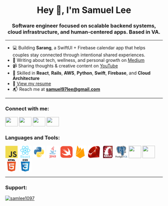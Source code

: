<h1 align="center">Hey 👋, I'm Samuel Lee</h1>
<h3 align="center">Software engineer focused on scalable backend systems, cloud infrastructure, and human-centered apps. Based in VA.</h3>

---

- 💻 Building **Sarang**, a SwiftUI + Firebase calendar app that helps couples stay connected through intentional shared experiences.
- 🧠 Writing about tech, wellness, and personal growth on [Medium](https://medium.com/@samlee1097)
- 📹 Sharing thoughts & creative content on [YouTube](https://www.youtube.com/channel/UCkP6LeBPzMzCR4Kam1RiMhA/)
- 🧰 Skilled in **React**, **Rails**, **AWS**, **Python**, **Swift**, **Firebase**, and **Cloud Architecture**
- 📄 [View my resume](https://docs.google.com/document/d/1UrL3RDdBaISoIB0OJhxhnmtRb3gzuj-9/edit?usp=sharing)
- 📬 Reach me at **samuel97lee@gmail.com**

---

<h3 align="left">Connect with me:</h3>
<p align="left">
  <a href="https://linkedin.com/in/samlee1097" target="blank"><img src="https://raw.githubusercontent.com/rahuldkjain/github-profile-readme-generator/master/src/images/icons/Social/linked-in-alt.svg" height="30" width="40" /></a>
  <a href="https://medium.com/@samlee1097" target="blank"><img src="https://raw.githubusercontent.com/rahuldkjain/github-profile-readme-generator/master/src/images/icons/Social/medium.svg" height="30" width="40" /></a>
  <a href="https://www.youtube.com/channel/UCkP6LeBPzMzCR4Kam1RiMhA/" target="blank"><img src="https://raw.githubusercontent.com/rahuldkjain/github-profile-readme-generator/master/src/images/icons/Social/youtube.svg" height="30" width="40" /></a>
  <a href="https://www.leetcode.com/samlee1097" target="blank"><img src="https://raw.githubusercontent.com/rahuldkjain/github-profile-readme-generator/master/src/images/icons/Social/leet-code.svg" height="30" width="40" /></a>
</p>

<h3 align="left">Languages and Tools:</h3>
<p align="left">
  <img src="https://raw.githubusercontent.com/devicons/devicon/master/icons/javascript/javascript-original.svg" width="40" height="40"/> 
  <img src="https://raw.githubusercontent.com/devicons/devicon/master/icons/react/react-original-wordmark.svg" width="40" height="40"/> 
  <img src="https://raw.githubusercontent.com/devicons/devicon/master/icons/python/python-original.svg" width="40" height="40"/>
  <img src="https://raw.githubusercontent.com/devicons/devicon/master/icons/java/java-original-wordmark.svg" width="40" height="40"/>
  <img src="https://raw.githubusercontent.com/devicons/devicon/master/icons/swift/swift-original.svg" width="40" height="40"/>
  <img src="https://raw.githubusercontent.com/devicons/devicon/master/icons/firebase/firebase-plain.svg" width="40" height="40"/>
  <img src="https://raw.githubusercontent.com/devicons/devicon/master/icons/ruby/ruby-original.svg" width="40" height="40"/> 
  <img src="https://raw.githubusercontent.com/devicons/devicon/master/icons/rails/rails-original-wordmark.svg" width="40" height="40"/> 
  <img src="https://raw.githubusercontent.com/devicons/devicon/master/icons/postgresql/postgresql-original-wordmark.svg" width="40" height="40"/>
  <img src="https://www.vectorlogo.zone/logos/amazon_aws/amazon_aws-icon.svg" width="40" height="40"/>
  <img src="https://www.vectorlogo.zone/logos/getpostman/getpostman-icon.svg" width="40" height="40"/>
  <img src="https://raw.githubusercontent.com/devicons/devicon/master/icons/html5/html5-original-wordmark.svg" width="40" height="40"/>
  <img src="https://raw.githubusercontent.com/devicons/devicon/master/icons/css3/css3-original-wordmark.svg" width="40" height="40"/>
</p>

---

<h3 align="left">Support:</h3>
<p><a href="https://www.buymeacoffee.com/samlee1097"><img src="https://cdn.buymeacoffee.com/buttons/v2/default-yellow.png" height="50" width="210" alt="samlee1097" /></a></p>
